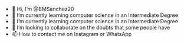 - 👋 Hi, I’m @BMSanchez20
- 👀 I’m currently learning computer science in an Intermediate Degree
- 🌱 I’m currently learning computer science in an Intermediate Degree
- 💞️ I’m looking to collaborate on the doubts that some people have
- 📫 How to contact me on Instagram or WhatsApp

<!---
BMSanchez20/BMSanchez20 is a ✨ special ✨ repository because its `README.md` (this file) appears on your GitHub profile.
You can click the Preview link to take a look at your changes.
--->
